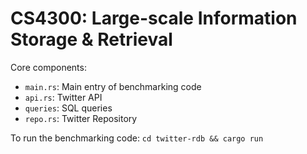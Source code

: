 # CS4300: Large-scale Information Storage & Retrieval
Core components:
- `main.rs`: Main entry of benchmarking code
- `api.rs`: Twitter API
- `queries`: SQL queries
- `repo.rs`: Twitter Repository

To run the benchmarking code: `cd twitter-rdb && cargo run`